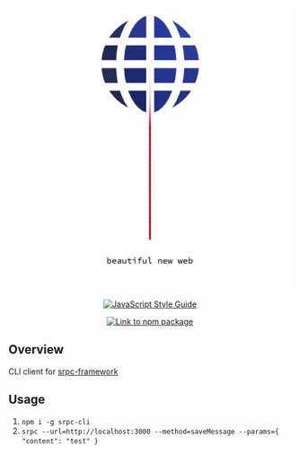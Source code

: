 <p align="center"><img src="srpc-logo.png" /></p>
<p align="center">
  <a href="https://github.com/standard/standard">
    <img alt="JavaScript Style Guide" src="https://cdn.rawgit.com/standard/standard/master/badge.svg" />
  </a>
</p>
<p align="center">
  <a href="https://nodei.co/npm/srpc-framework.png?downloads=true&downloadRank=true&stars=true">
    <img alt="Link to npm package" src="https://nodei.co/npm/srpc-cli.png?downloads=true&downloadRank=true&stars=true" />
  </a>
</p>


## Overview
CLI client for [srpc-framework](https://github.com/piliponful/srpc-framework)

## Usage
1. `npm i -g srpc-cli`
2. `srpc --url=http://localhost:3000 --method=saveMessage --params={ "content": "test" }`

